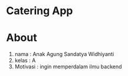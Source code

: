 # Catering App

# About
1. nama : Anak Agung Sandatya Widhiyanti
2. kelas : A
3. Motivasi : ingin memperdalam ilmu backend   
